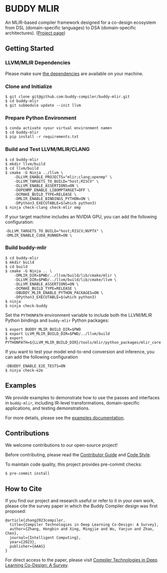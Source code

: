# BUDDY MLIR

An MLIR-based compiler framework designed for a co-design ecosystem from DSL (domain-specific languages) to DSA (domain-specific architectures). ([Project page](https://buddy-compiler.github.io/))

## Getting Started

### LLVM/MLIR Dependencies

Please make sure [the dependencies](https://llvm.org/docs/GettingStarted.html#requirements) are available
on your machine.

### Clone and Initialize

```
$ git clone git@github.com:buddy-compiler/buddy-mlir.git
$ cd buddy-mlir
$ git submodule update --init llvm
```

### Prepare Python Environment

```
$ conda activate <your virtual environment name>
$ cd buddy-mlir
$ pip install -r requirements.txt
```

### Build and Test LLVM/MLIR/CLANG

```
$ cd buddy-mlir
$ mkdir llvm/build
$ cd llvm/build
$ cmake -G Ninja ../llvm \
    -DLLVM_ENABLE_PROJECTS="mlir;clang;openmp" \
    -DLLVM_TARGETS_TO_BUILD="host;RISCV" \
    -DLLVM_ENABLE_ASSERTIONS=ON \
    -DOPENMP_ENABLE_LIBOMPTARGET=OFF \
    -DCMAKE_BUILD_TYPE=RELEASE \
    -DMLIR_ENABLE_BINDINGS_PYTHON=ON \
    -DPython3_EXECUTABLE=$(which python3)
$ ninja check-clang check-mlir omp
```

If your target machine includes an NVIDIA GPU, you can add the following configuration:

```
-DLLVM_TARGETS_TO_BUILD="host;RISCV;NVPTX" \
-DMLIR_ENABLE_CUDA_RUNNER=ON \
```

### Build buddy-mlir

```
$ cd buddy-mlir
$ mkdir build
$ cd build
$ cmake -G Ninja .. \
    -DMLIR_DIR=$PWD/../llvm/build/lib/cmake/mlir \
    -DLLVM_DIR=$PWD/../llvm/build/lib/cmake/llvm \
    -DLLVM_ENABLE_ASSERTIONS=ON \
    -DCMAKE_BUILD_TYPE=RELEASE \
    -DBUDDY_MLIR_ENABLE_PYTHON_PACKAGES=ON \
    -DPython3_EXECUTABLE=$(which python3)
$ ninja
$ ninja check-buddy
```

Set the `PYTHONPATH` environment variable to include both the LLVM/MLIR Python bindings and `buddy-mlir` Python packages:

```
$ export BUDDY_MLIR_BUILD_DIR=$PWD
$ export LLVM_MLIR_BUILD_DIR=$PWD/../llvm/build
$ export PYTHONPATH=${LLVM_MLIR_BUILD_DIR}/tools/mlir/python_packages/mlir_core:${BUDDY_MLIR_BUILD_DIR}/python_packages:${PYTHONPATH}
```

If you want to test your model end-to-end conversion and inference, you can add the following configuration

```
-DBUDDY_ENABLE_E2E_TESTS=ON
$ ninja check-e2e
```

## Examples

We provide examples to demonstrate how to use the passes and interfaces in `buddy-mlir`, including IR-level transformations, domain-specific applications, and testing demonstrations.

For more details, please see the [examples documentation](./examples/README.md).

## Contributions

We welcome contributions to our open-source project!

Before contributing, please read the [Contributor Guide](https://buddycompiler.com/Pages/ContributorGuide.html) and [Code Style](https://buddycompiler.com/Pages/Documentation/CodeStyle.html).

To maintain code quality, this project provides pre-commit checks:

```
$ pre-commit install
```

## How to Cite

If you find our project and research useful or refer to it in your own work, please cite the survey paper in which the Buddy Compiler design was first proposed:

```
@article{zhang2023compiler,
  title={Compiler Technologies in Deep Learning Co-Design: A Survey},
  author={Zhang, Hongbin and Xing, Mingjie and Wu, Yanjun and Zhao, Chen},
  journal={Intelligent Computing},
  year={2023},
  publisher={AAAS}
}
```

For direct access to the paper, please visit [Compiler Technologies in Deep Learning Co-Design: A Survey](https://spj.science.org/doi/10.34133/icomputing.0040).
